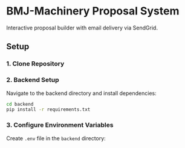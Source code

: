 # BMJ-Machinery Proposal System

Interactive proposal builder with email delivery via SendGrid.

## Setup

### 1. Clone Repository

### 2. Backend Setup

Navigate to the backend directory and install dependencies:
```bash
cd backend
pip install -r requirements.txt
```

### 3. Configure Environment Variables
Create `.env` file in the `backend` directory:
